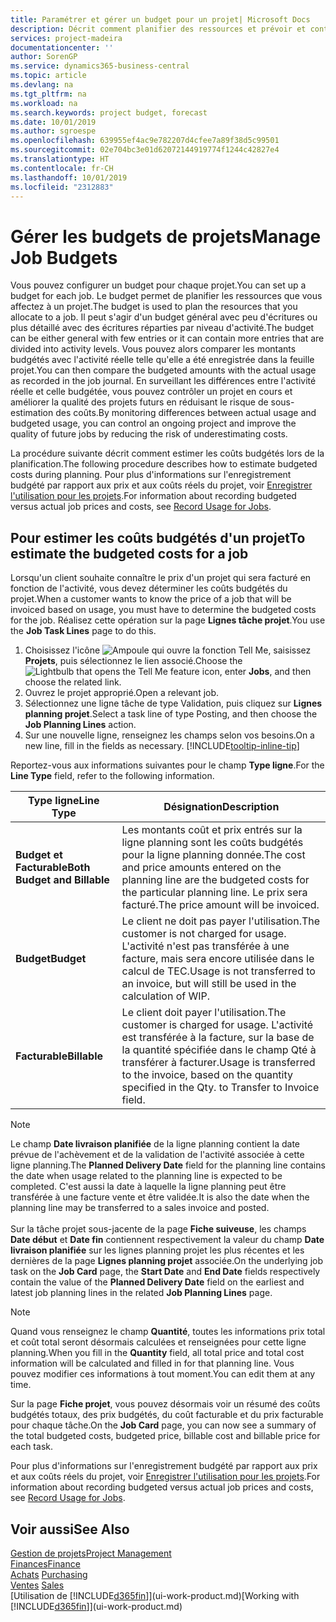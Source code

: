 ```yaml
---
title: Paramétrer et gérer un budget pour un projet| Microsoft Docs
description: Décrit comment planifier des ressources et prévoir et contrôler les coûts d'un projet en définissant un budget pour chaque projet.
services: project-madeira
documentationcenter: ''
author: SorenGP
ms.service: dynamics365-business-central
ms.topic: article
ms.devlang: na
ms.tgt_pltfrm: na
ms.workload: na
ms.search.keywords: project budget, forecast
ms.date: 10/01/2019
ms.author: sgroespe
ms.openlocfilehash: 639955ef4ac9e782207d4cfee7a89f38d5c99501
ms.sourcegitcommit: 02e704bc3e01d62072144919774f1244c42827e4
ms.translationtype: HT
ms.contentlocale: fr-CH
ms.lasthandoff: 10/01/2019
ms.locfileid: "2312883"
---
```

# <a name="manage-job-budgets"></a><span data-ttu-id="3b85d-103">Gérer les budgets de projets</span><span class="sxs-lookup"><span data-stu-id="3b85d-103">Manage Job Budgets</span></span>
<span data-ttu-id="3b85d-104">Vous pouvez configurer un budget pour chaque projet.</span><span class="sxs-lookup"><span data-stu-id="3b85d-104">You can set up a budget for each job.</span></span> <span data-ttu-id="3b85d-105">Le budget permet de planifier les ressources que vous affectez à un projet.</span><span class="sxs-lookup"><span data-stu-id="3b85d-105">The budget is used to plan the resources that you allocate to a job.</span></span> <span data-ttu-id="3b85d-106">Il peut s'agir d'un budget général avec peu d'écritures ou plus détaillé avec des écritures réparties par niveau d'activité.</span><span class="sxs-lookup"><span data-stu-id="3b85d-106">The budget can be either general with few entries or it can contain more entries that are divided into activity levels.</span></span> <span data-ttu-id="3b85d-107">Vous pouvez alors comparer les montants budgétés avec l'activité réelle telle qu'elle a été enregistrée dans la feuille projet.</span><span class="sxs-lookup"><span data-stu-id="3b85d-107">You can then compare the budgeted amounts with the actual usage as recorded in the job journal.</span></span> <span data-ttu-id="3b85d-108">En surveillant les différences entre l'activité réelle et celle budgétée, vous pouvez contrôler un projet en cours et améliorer la qualité des projets futurs en réduisant le risque de sous-estimation des coûts.</span><span class="sxs-lookup"><span data-stu-id="3b85d-108">By monitoring differences between actual usage and budgeted usage, you can control an ongoing project and improve the quality of future jobs by reducing the risk of underestimating costs.</span></span>

<span data-ttu-id="3b85d-109">La procédure suivante décrit comment estimer les coûts budgétés lors de la planification.</span><span class="sxs-lookup"><span data-stu-id="3b85d-109">The following procedure describes how to estimate budgeted costs during planning.</span></span> <span data-ttu-id="3b85d-110">Pour plus d'informations sur l'enregistrement budgété par rapport aux prix et aux coûts réels du projet, voir [Enregistrer l'utilisation pour les projets](projects-how-record-job-usage.md).</span><span class="sxs-lookup"><span data-stu-id="3b85d-110">For information about recording budgeted versus actual job prices and costs, see [Record Usage for Jobs](projects-how-record-job-usage.md).</span></span>  

## <a name="JobBudgetCosts"></a> <span data-ttu-id="3b85d-111">Pour estimer les coûts budgétés d'un projet</span><span class="sxs-lookup"><span data-stu-id="3b85d-111">To estimate the budgeted costs for a job</span></span>
<span data-ttu-id="3b85d-112">Lorsqu'un client souhaite connaître le prix d'un projet qui sera facturé en fonction de l'activité, vous devez déterminer les coûts budgétés du projet.</span><span class="sxs-lookup"><span data-stu-id="3b85d-112">When a customer wants to know the price of a job that will be invoiced based on usage, you must have to determine the budgeted costs for the job.</span></span> <span data-ttu-id="3b85d-113">Réalisez cette opération sur la page **Lignes tâche projet**.</span><span class="sxs-lookup"><span data-stu-id="3b85d-113">You use the **Job Task Lines** page to do this.</span></span>

1. <span data-ttu-id="3b85d-114">Choisissez l'icône ![Ampoule qui ouvre la fonction Tell Me](media/ui-search/search_small.png "Dites-moi ce que vous voulez faire"), saisissez **Projets**, puis sélectionnez le lien associé.</span><span class="sxs-lookup"><span data-stu-id="3b85d-114">Choose the ![Lightbulb that opens the Tell Me feature](media/ui-search/search_small.png "Tell me what you want to do") icon, enter **Jobs**, and then choose the related link.</span></span>  
2. <span data-ttu-id="3b85d-115">Ouvrez le projet approprié.</span><span class="sxs-lookup"><span data-stu-id="3b85d-115">Open a relevant job.</span></span>
3. <span data-ttu-id="3b85d-116">Sélectionnez une ligne tâche de type Validation, puis cliquez sur **Lignes planning projet**.</span><span class="sxs-lookup"><span data-stu-id="3b85d-116">Select a task line of type Posting, and then choose the **Job Planning Lines** action.</span></span>
4. <span data-ttu-id="3b85d-117">Sur une nouvelle ligne, renseignez les champs selon vos besoins.</span><span class="sxs-lookup"><span data-stu-id="3b85d-117">On a new line, fill in the fields as necessary.</span></span> [!INCLUDE[tooltip-inline-tip](includes/tooltip-inline-tip_md.md)]   

<span data-ttu-id="3b85d-118">Reportez-vous aux informations suivantes pour le champ **Type ligne**.</span><span class="sxs-lookup"><span data-stu-id="3b85d-118">For the **Line Type** field, refer to the following information.</span></span>  

| <span data-ttu-id="3b85d-119">Type ligne</span><span class="sxs-lookup"><span data-stu-id="3b85d-119">Line Type</span></span> | <span data-ttu-id="3b85d-120">Désignation</span><span class="sxs-lookup"><span data-stu-id="3b85d-120">Description</span></span> |
| --- | --- |
| <span data-ttu-id="3b85d-121">**Budget et Facturable**</span><span class="sxs-lookup"><span data-stu-id="3b85d-121">**Both Budget and Billable**</span></span> |<span data-ttu-id="3b85d-122">Les montants coût et prix entrés sur la ligne planning sont les coûts budgétés pour la ligne planning donnée.</span><span class="sxs-lookup"><span data-stu-id="3b85d-122">The cost and price amounts entered on the planning line are the budgeted costs for the particular planning line.</span></span> <span data-ttu-id="3b85d-123">Le prix sera facturé.</span><span class="sxs-lookup"><span data-stu-id="3b85d-123">The price amount will be invoiced.</span></span> |
| <span data-ttu-id="3b85d-124">**Budget**</span><span class="sxs-lookup"><span data-stu-id="3b85d-124">**Budget**</span></span> |<span data-ttu-id="3b85d-125">Le client ne doit pas payer l'utilisation.</span><span class="sxs-lookup"><span data-stu-id="3b85d-125">The customer is not charged for usage.</span></span> <span data-ttu-id="3b85d-126">L'activité n'est pas transférée à une facture, mais sera encore utilisée dans le calcul de TEC.</span><span class="sxs-lookup"><span data-stu-id="3b85d-126">Usage is not transferred to an invoice, but will still be used in the calculation of WIP.</span></span> |
| <span data-ttu-id="3b85d-127">**Facturable**</span><span class="sxs-lookup"><span data-stu-id="3b85d-127">**Billable**</span></span> |<span data-ttu-id="3b85d-128">Le client doit payer l'utilisation.</span><span class="sxs-lookup"><span data-stu-id="3b85d-128">The customer is charged for usage.</span></span> <span data-ttu-id="3b85d-129">L'activité est transférée à la facture, sur la base de la quantité spécifiée dans le champ Qté à transférer à facturer.</span><span class="sxs-lookup"><span data-stu-id="3b85d-129">Usage is transferred to the invoice, based on the quantity specified in the Qty. to Transfer to Invoice field.</span></span> |

> [!NOTE]  
> <span data-ttu-id="3b85d-130">Le champ **Date livraison planifiée** de la ligne planning contient la date prévue de l'achèvement et de la validation de l'activité associée à cette ligne planning.</span><span class="sxs-lookup"><span data-stu-id="3b85d-130">The **Planned Delivery Date** field for the planning line contains the date when usage related to the planning line is expected to be completed.</span></span> <span data-ttu-id="3b85d-131">C'est aussi la date à laquelle la ligne planning peut être transférée à une facture vente et être validée.</span><span class="sxs-lookup"><span data-stu-id="3b85d-131">It is also the date when the planning line may be transferred to a sales invoice and posted.</span></span> <br /><br /> <span data-ttu-id="3b85d-132">Sur la tâche projet sous-jacente de la page **Fiche suiveuse**, les champs **Date début** et **Date fin** contiennent respectivement la valeur du champ **Date livraison planifiée** sur les lignes planning projet les plus récentes et les dernières de la page **Lignes planning projet** associée.</span><span class="sxs-lookup"><span data-stu-id="3b85d-132">On the underlying job task on the **Job Card** page, the **Start Date** and **End Date** fields respectively contain the value of the **Planned Delivery Date** field on the earliest and latest job planning lines in the related **Job Planning Lines** page.</span></span>

> [!NOTE]  
>   <span data-ttu-id="3b85d-133">Quand vous renseignez le champ **Quantité**, toutes les informations prix total et coût total seront désormais calculées et renseignées pour cette ligne planning.</span><span class="sxs-lookup"><span data-stu-id="3b85d-133">When you fill in the **Quantity** field, all total price and total cost information will be calculated and filled in for that planning line.</span></span> <span data-ttu-id="3b85d-134">Vous pouvez modifier ces informations à tout moment.</span><span class="sxs-lookup"><span data-stu-id="3b85d-134">You can edit them at any time.</span></span>

<span data-ttu-id="3b85d-135">Sur la page **Fiche projet**, vous pouvez désormais voir un résumé des coûts budgétés totaux, des prix budgétés, du coût facturable et du prix facturable pour chaque tâche.</span><span class="sxs-lookup"><span data-stu-id="3b85d-135">On the **Job Card** page, you can now see a summary of the total budgeted costs, budgeted price, billable cost and billable price for each task.</span></span>

<span data-ttu-id="3b85d-136">Pour plus d'informations sur l'enregistrement budgété par rapport aux prix et aux coûts réels du projet, voir [Enregistrer l'utilisation pour les projets](projects-how-record-job-usage.md).</span><span class="sxs-lookup"><span data-stu-id="3b85d-136">For information about recording budgeted versus actual job prices and costs, see [Record Usage for Jobs](projects-how-record-job-usage.md).</span></span>

## <a name="see-also"></a><span data-ttu-id="3b85d-137">Voir aussi</span><span class="sxs-lookup"><span data-stu-id="3b85d-137">See Also</span></span>
[<span data-ttu-id="3b85d-138">Gestion de projets</span><span class="sxs-lookup"><span data-stu-id="3b85d-138">Project Management</span></span>](projects-manage-projects.md)  
[<span data-ttu-id="3b85d-139">Finances</span><span class="sxs-lookup"><span data-stu-id="3b85d-139">Finance</span></span>](finance.md)  
<span data-ttu-id="3b85d-140">[Achats](purchasing-manage-purchasing.md)       </span><span class="sxs-lookup"><span data-stu-id="3b85d-140">[Purchasing](purchasing-manage-purchasing.md)       </span></span>  
<span data-ttu-id="3b85d-141">[Ventes](sales-manage-sales.md)    </span><span class="sxs-lookup"><span data-stu-id="3b85d-141">[Sales](sales-manage-sales.md)    </span></span>  
<span data-ttu-id="3b85d-142">[Utilisation de [!INCLUDE[d365fin](includes/d365fin_md.md)]](ui-work-product.md)</span><span class="sxs-lookup"><span data-stu-id="3b85d-142">[Working with [!INCLUDE[d365fin](includes/d365fin_md.md)]](ui-work-product.md)</span></span>  
